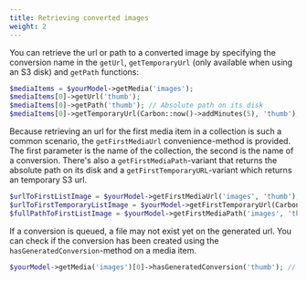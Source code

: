 ```yaml
---
title: Retrieving converted images
weight: 2
---
```


You can retrieve the url or path to a converted image by specifying the conversion name in the `getUrl`, `getTemporaryUrl` (only available when using an S3 disk) and `getPath` functions:

```php
$mediaItems = $yourModel->getMedia('images');
$mediaItems[0]->getUrl('thumb');
$mediaItems[0]->getPath('thumb'); // Absolute path on its disk
$mediaItems[0]->getTemporaryUrl(Carbon::now()->addMinutes(5), 'thumb'); // Temporary S3 url
```

Because retrieving an url for the first media item in a collection is such a common scenario, the `getFirstMediaUrl` convenience-method is provided. The first parameter is the name of the collection, the second is the name of a conversion. There's also a `getFirstMediaPath`-variant that returns the absolute path on its disk and a `getFirstTemporaryURL`-variant which returns an temporary S3 url.

```php
$urlToFirstListImage = $yourModel->getFirstMediaUrl('images', 'thumb');
$urlToFirstTemporaryListImage = $yourModel->getFirstTemporaryUrl(Carbon::now()->addMinutes(5), 'images', 'thumb');
$fullPathToFirstListImage = $yourModel->getFirstMediaPath('images', 'thumb');
```

If a conversion is queued, a file may not exist yet on the generated url. You can check if the conversion has been created using the `hasGeneratedConversion`-method on a media item.

```php
$yourModel->getMedia('images')[0]->hasGeneratedConversion('thumb'); // returns true or false
```
